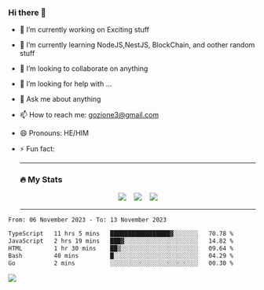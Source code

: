 ### Hi there 👋

<!--
**charlieScript/charlieScript** is a ✨ _special_ ✨ repository because its `README.md` (this file) appears on your GitHub profile.

Here are some ideas to get you started: -->

- 🔭 I’m currently working on Exciting stuff
- 🌱 I’m currently learning NodeJS,NestJS, BlockChain, and oother random stuff
- 👯 I’m looking to collaborate on anything
- 🤔 I’m looking for help with ...
- 💬 Ask me about anything
- 📫 How to reach me: gozione3@gmail.com
- 😄 Pronouns: HE/HIM
- ⚡ Fun fact:


  ---

  ### :fire: My Stats

  <div id="stats" align="center">
  <img src="http://github-readme-streak-stats.herokuapp.com?user=charlieScript&theme=dark&date_format=M%20j%5B%2C%20Y%5D" />&nbsp;&nbsp;&nbsp;
  <img src="https://github-readme-stats.vercel.app/api/top-langs/?username=charlieScript&layout=compact&theme=vision-friendly-dark"/>&nbsp;&nbsp;&nbsp;
  <img src="https://github-readme-stats.vercel.app/api?username=charlieScript&show_icons=true&theme=radical"/>
  </div>

  ---



<!--START_SECTION:waka-->

```txt
From: 06 November 2023 - To: 13 November 2023

TypeScript   11 hrs 5 mins   █████████████████▓░░░░░░░   70.78 %
JavaScript   2 hrs 19 mins   ███▓░░░░░░░░░░░░░░░░░░░░░   14.82 %
HTML         1 hr 30 mins    ██▒░░░░░░░░░░░░░░░░░░░░░░   09.64 %
Bash         40 mins         █░░░░░░░░░░░░░░░░░░░░░░░░   04.29 %
Go           2 mins          ░░░░░░░░░░░░░░░░░░░░░░░░░   00.30 %
```

<!--END_SECTION:waka-->
![](https://komarev.com/ghpvc/?username=charlieScript)
